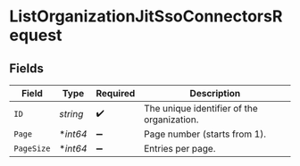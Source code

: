 # ListOrganizationJitSsoConnectorsRequest


## Fields

| Field                                      | Type                                       | Required                                   | Description                                |
| ------------------------------------------ | ------------------------------------------ | ------------------------------------------ | ------------------------------------------ |
| `ID`                                       | *string*                                   | :heavy_check_mark:                         | The unique identifier of the organization. |
| `Page`                                     | **int64*                                   | :heavy_minus_sign:                         | Page number (starts from 1).               |
| `PageSize`                                 | **int64*                                   | :heavy_minus_sign:                         | Entries per page.                          |